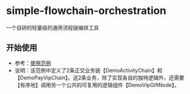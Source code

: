 # simple-flowchain-orchestration
一个自研的轻量级的通用流程链编排工具

## 开始使用
* 参考：[使用范例](https://github.com/waltertan1988/simple-flowchain-orchestration/blob/main/src/test/java/com/walter/orchestration/test/DemoChainTest.java)
* 说明：该范例中定义了2条正交业务链【DemoActivityChain】和【DemoPayVipChain】。这2条业务，除了实现各自的独特逻辑外，还需要【有序地】调用另一个公共的可复用的逻辑组件【DemoVipGiftNode】。
